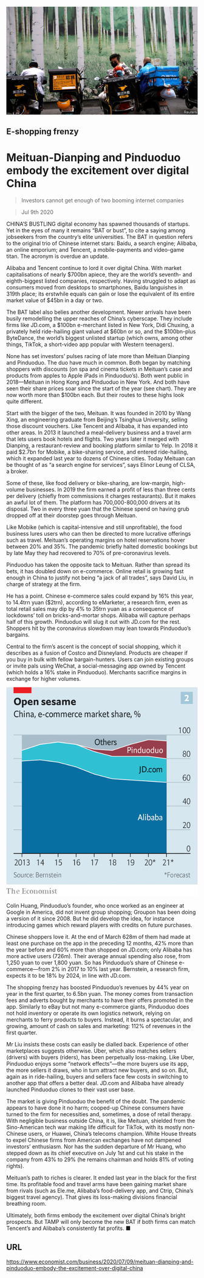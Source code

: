 ![](./images/20200711_WBP002.jpg)

## E-shopping frenzy

# Meituan-Dianping and Pinduoduo embody the excitement over digital China

> Investors cannot get enough of two booming internet companies

> Jul 9th 2020

CHINA’S BUSTLING digital economy has spawned thousands of startups. Yet in the eyes of many it remains “BAT or bust”, to cite a saying among jobseekers from the country’s elite universities. The BAT in question refers to the original trio of Chinese internet stars: Baidu, a search engine; Alibaba, an online emporium; and Tencent, a mobile-payments and video-game titan. The acronym is overdue an update.

Alibaba and Tencent continue to lord it over digital China. With market capitalisations of nearly $700bn apiece, they are the world’s seventh- and eighth-biggest listed companies, respectively. Having struggled to adapt as consumers moved from desktops to smartphones, Baidu languishes in 319th place; its erstwhile equals can gain or lose the equivalent of its entire market value of $45bn in a day or two.

The BAT label also belies another development. Newer arrivals have been busily remodelling the upper reaches of China’s cyberscape. They include firms like JD.com, a $100bn e-merchant listed in New York, Didi Chuxing, a privately held ride-hailing giant valued at $60bn or so, and the $100bn-plus ByteDance, the world’s biggest unlisted startup (which owns, among other things, TikTok, a short-video app popular with Western teenagers).

None has set investors’ pulses racing of late more than Meituan Dianping and Pinduoduo. The duo have much in common. Both began by matching shoppers with discounts (on spa and cinema tickets in Meituan’s case and products from apples to Apple iPads in Pinduoduo’s). Both went public in 2018—Meituan in Hong Kong and Pinduoduo in New York. And both have seen their share prices soar since the start of the year (see chart). They are now worth more than $100bn each. But their routes to these highs look quite different.

Start with the bigger of the two, Meituan. It was founded in 2010 by Wang Xing, an engineering graduate from Beijing’s Tsinghua University, selling those discount vouchers. Like Tencent and Alibaba, it has expanded into other areas. In 2013 it launched a meal-delivery business and a travel arm that lets users book hotels and flights. Two years later it merged with Dianping, a restaurant-review and booking platform similar to Yelp. In 2018 it paid $2.7bn for Mobike, a bike-sharing service, and entered ride-hailing, which it expanded last year to dozens of Chinese cities. Today Meituan can be thought of as “a search engine for services”, says Elinor Leung of CLSA, a broker.

Some of these, like food delivery or bike-sharing, are low-margin, high-volume businesses. In 2019 the firm earned a profit of less than three cents per delivery (chiefly from commissions it charges restaurants). But it makes an awful lot of them. The platform has 700,000-800,000 drivers at its disposal. Two in every three yuan that the Chinese spend on having grub dropped off at their doorstep goes through Meituan.

Like Mobike (which is capital-intensive and still unprofitable), the food business lures users who can then be directed to more lucrative offerings such as travel. Meituan’s operating margins on hotel reservations hover between 20% and 35%. The pandemic briefly halted domestic bookings but by late May they had recovered to 70% of pre-coronavirus levels.

Pinduoduo has taken the opposite tack to Meituan. Rather than spread its bets, it has doubled down on e-commerce. Online retail is growing fast enough in China to justify not being “a jack of all trades”, says David Liu, in charge of strategy at the firm.

He has a point. Chinese e-commerce sales could expand by 16% this year, to 14.4trn yuan ($2trn), according to eMarketer, a research firm, even as total retail sales may dip by 4% to 35trn yuan as a consequence of lockdowns’ toll on bricks-and-mortar shops. Alibaba will capture perhaps half of this growth. Pinduoduo will slug it out with JD.com for the rest. Shoppers hit by the coronavirus slowdown may lean towards Pinduoduo’s bargains. 

Central to the firm’s ascent is the concept of social shopping, which it describes as a fusion of Costco and Disneyland. Products are cheaper if you buy in bulk with fellow bargain-hunters. Users can join existing groups or invite pals using WeChat, a social-messaging app owned by Tencent (which holds a 16% stake in Pinduoduo). Merchants sacrifice margins in exchange for higher volumes.



![](./images/20200711_WBC338.png)

Colin Huang, Pinduoduo’s founder, who once worked as an engineer at Google in America, did not invent group shopping; Groupon has been doing a version of it since 2008. But he did develop the idea, for instance introducing games which reward players with credits on future purchases.

Chinese shoppers love it. At the end of March 628m of them had made at least one purchase on the app in the preceding 12 months, 42% more than the year before and 60% more than shopped on JD.com; only Alibaba has more active users (726m). Their average annual spending also rose, from 1,250 yuan to over 1,800 yuan. So has Pinduoduo’s share of Chinese e-commerce—from 2% in 2017 to 10% last year. Bernstein, a research firm, expects it to be 18% by 2024, in line with JD.com.

The shopping frenzy has boosted Pinduoduo’s revenues by 44% year on year in the first quarter, to 6.5bn yuan. The money comes from transaction fees and adverts bought by merchants to have their offers promoted in the app. Similarly to eBay but not many e-commerce giants, Pinduoduo does not hold inventory or operate its own logistics network, relying on merchants to ferry products to buyers. Instead, it burns a spectacular, and growing, amount of cash on sales and marketing: 112% of revenues in the first quarter.

Mr Liu insists these costs can easily be dialled back. Experience of other marketplaces suggests otherwise. Uber, which also matches sellers (drivers) with buyers (riders), has been perpetually loss-making. Like Uber, Pinduoduo enjoys some “network effects”—the more buyers use its app, the more sellers it draws, who in turn attract new buyers, and so on. But, again as in ride-hailing, buyers and sellers face few costs in switching to another app that offers a better deal. JD.com and Alibaba have already launched Pinduoduo clones to their vast user base.

The market is giving Pinduoduo the benefit of the doubt. The pandemic appears to have done it no harm; cooped-up Chinese consumers have turned to the firm for necessities and, sometimes, a dose of retail therapy. With negligible business outside China, it is, like Meituan, shielded from the Sino-American tech war making life difficult for TikTok, with its mostly non-Chinese users, or Huawei, China’s telecoms champion. White House threats to expel Chinese firms from American exchanges have not dampened investors’ enthusiasm. Nor has the sudden departure of Mr Huang, who stepped down as its chief executive on July 1st and cut his stake in the company from 43% to 29% (he remains chairman and holds 81% of voting rights).

Meituan’s path to riches is clearer. It ended last year in the black for the first time. Its profitable food and travel arms have been gaining market share from rivals (such as Ele.me, Alibaba’s food-delivery app, and Ctrip, China’s biggest travel agency). That gives its loss-making divisions financial breathing room.

Ultimately, both firms embody the excitement over digital China’s bright prospects. But TAMP will only become the new BAT if both firms can match Tencent’s and Alibaba’s consistently fat profits. ■

## URL

https://www.economist.com/business/2020/07/09/meituan-dianping-and-pinduoduo-embody-the-excitement-over-digital-china
